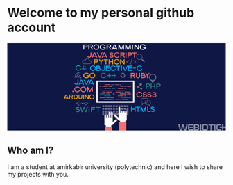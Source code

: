 # Welcome to my personal github account


<p align="center">
  <img src="images/banner.jpg"></img>
</p>

## Who am I?

I am a student at amirkabir university (polytechnic) and here I wish to share my projects with you.
